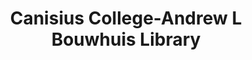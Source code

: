 ---
layout: repo
title: "Canisius College-Andrew L Bouwhuis Library"
id: 19043
permalink: repos/19043/
---
